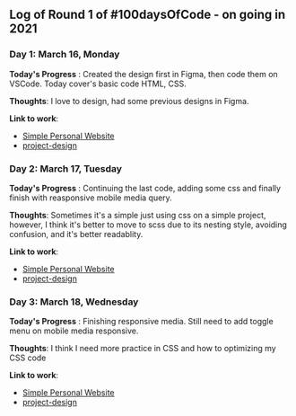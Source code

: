 ## Log of Round 1 of #100daysOfCode - on going in 2021

### Day 1: March 16, Monday

**Today's Progress** : Created the design first in Figma, then code them on VSCode. Today cover's basic code HTML, CSS.

**Thoughts**: I love to design, had some previous designs in Figma.

**Link to work**:

- [Simple Personal Website](https://github.com/yaltha/simple-personal-website)
- [project-design](http://bit.ly/3vC8L7F)

### Day 2: March 17, Tuesday

**Today's Progress** : Continuing the last code, adding some css and finally finish with reasponsive mobile media query.

**Thoughts**: Sometimes it's a simple just using css on a simple project, however, I think it's better to move to scss due to its nesting style, avoiding confusion, and it's better readablity.

**Link to work**:

- [Simple Personal Website](https://github.com/yaltha/simple-personal-website)
- [project-design](http://bit.ly/3vC8L7F)

### Day 3: March 18, Wednesday

**Today's Progress** : Finishing responsive media. Still need to add toggle menu on mobile media responsive.

**Thoughts**: I think I need more practice in CSS and how to optimizing my CSS code

**Link to work**:

- [Simple Personal Website](https://github.com/yaltha/simple-personal-website)
- [project-design](http://bit.ly/3vC8L7F)
